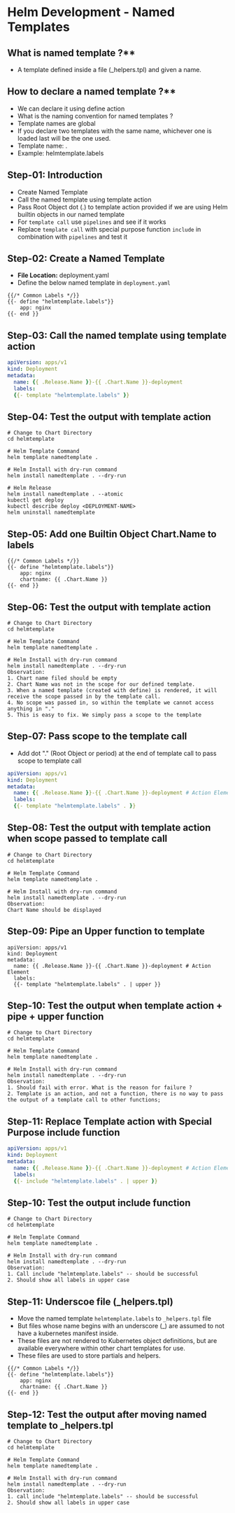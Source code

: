 # Helm Development - Named Templates

## What is  named template ?**
- A template defined inside a file (_helpers.tpl) and given a name.

## How to declare a named template ?**
- We can declare it using define action
- What is the naming convention for named templates ?
- Template names are global
- If you declare two templates with the same name, whichever one is loaded last will be the one used.
- Template name: <chartname>.<relevant-template-name>
- Example: helmtemplate.labels

## Step-01: Introduction
- Create Named Template
- Call the named template using template action
- Pass Root Object dot (.) to template action provided if we are using Helm builtin objects in our named template
- For `template call` use `pipelines` and see if it works
- Replace `template call` with special purpose function `include` in combination with `pipelines` and test it


## Step-02: Create a Named Template
- **File Location:** deployment.yaml
- Define the below named template in `deployment.yaml`
```t
{{/* Common Labels */}}
{{- define "helmtemplate.labels"}}
    app: nginx
{{- end }}
```

## Step-03: Call the named template using template action
```yaml
apiVersion: apps/v1
kind: Deployment
metadata:
  name: {{ .Release.Name }}-{{ .Chart.Name }}-deployment
  labels:
  {{- template "helmtemplate.labels" }}
```

## Step-04: Test the output with template action
```t
# Change to Chart Directory
cd helmtemplate

# Helm Template Command
helm template namedtemplate .

# Helm Install with dry-run command
helm install namedtemplate . --dry-run

# Helm Release
helm install namedtemplate . --atomic
kubectl get deploy
kubectl describe deploy <DEPLOYMENT-NAME>
helm uninstall namedtemplate
```

## Step-05: Add one Builtin Object Chart.Name to labels
```t
{{/* Common Labels */}}
{{- define "helmtemplate.labels"}}
    app: nginx
    chartname: {{ .Chart.Name }}
{{- end }}
```

## Step-06: Test the output with template action
```t
# Change to Chart Directory
cd helmtemplate

# Helm Template Command
helm template namedtemplate .

# Helm Install with dry-run command
helm install namedtemplate . --dry-run
Observation:
1. Chart name filed should be empty
2. Chart Name was not in the scope for our defined template.
3. When a named template (created with define) is rendered, it will receive the scope passed in by the template call.
4. No scope was passed in, so within the template we cannot access anything in "."
5. This is easy to fix. We simply pass a scope to the template
```

## Step-07: Pass scope to the template call
- Add dot "." (Root Object or period) at the end of template call to pass scope to template call
```yaml
apiVersion: apps/v1
kind: Deployment
metadata:
  name: {{ .Release.Name }}-{{ .Chart.Name }}-deployment # Action Element
  labels:
  {{- template "helmtemplate.labels" . }}
```

## Step-08: Test the output with template action when scope passed to template call
```t
# Change to Chart Directory
cd helmtemplate

# Helm Template Command
helm template namedtemplate .

# Helm Install with dry-run command
helm install namedtemplate . --dry-run
Observation:
Chart Name should be displayed
```

## Step-09: Pipe an Upper function to template
```t
apiVersion: apps/v1
kind: Deployment
metadata:
  name: {{ .Release.Name }}-{{ .Chart.Name }}-deployment # Action Element
  labels:
  {{- template "helmtemplate.labels" . | upper }}
```

## Step-10: Test the output when template action + pipe + upper function
```t
# Change to Chart Directory
cd helmtemplate

# Helm Template Command
helm template namedtemplate .

# Helm Install with dry-run command
helm install namedtemplate . --dry-run
Observation:
1. Should fail with error. What is the reason for failure ?
2. Template is an action, and not a function, there is no way to pass the output of a template call to other functions;
```

## Step-11: Replace Template action with Special Purpose include function
```yaml
apiVersion: apps/v1
kind: Deployment
metadata:
  name: {{ .Release.Name }}-{{ .Chart.Name }}-deployment # Action Element
  labels:
  {{- include "helmtemplate.labels" . | upper }}
```

## Step-10: Test the output include function
```t
# Change to Chart Directory
cd helmtemplate

# Helm Template Command
helm template namedtemplate .

# Helm Install with dry-run command
helm install namedtemplate . --dry-run
Observation:
1. Call include "helmtemplate.labels" -- should be successful
2. Should show all labels in upper case
```
## Step-11: Underscoe file (_helpers.tpl)
- Move the named template `helmtemplate.labels` to `_helpers.tpl` file
- But files whose name begins with an underscore (_) are assumed to not have a kubernetes manifest inside.
- These files are not rendered to Kubernetes object definitions, but are available everywhere within other chart templates for use.
- These files are used to store partials and helpers.
```t
{{/* Common Labels */}}
{{- define "helmtemplate.labels"}}
    app: nginx
    chartname: {{ .Chart.Name }}
{{- end }}
```

## Step-12: Test the output after moving named template to _helpers.tpl
```t
# Change to Chart Directory
cd helmtemplate

# Helm Template Command
helm template namedtemplate .

# Helm Install with dry-run command
helm install namedtemplate . --dry-run
Observation:
1. call include "helmtemplate.labels" -- should be successful
2. Should show all labels in upper case
```
